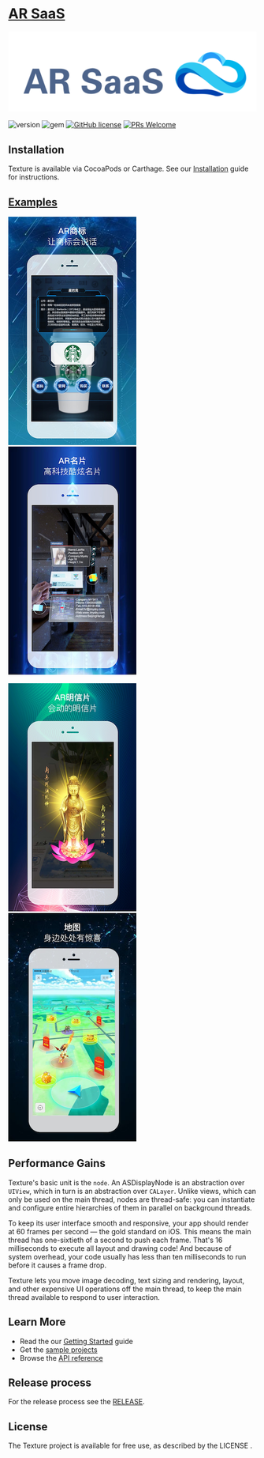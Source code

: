 # [AR SaaS](https://ar.imysky.com/) 

![AR SaaS](https://github.com/AR-iMySky/ar-saas/blob/master/docs/images/logo.png)

![version](https://img.shields.io/badge/version-1.5.3-blue.svg?maxAge=2592000) ![gem](https://img.shields.io/badge/gem-2.2.0-blue.svg?maxAge=2592000) [![GitHub license](https://img.shields.io/badge/license-MIT-blue.svg)](https://github.com/facebook/react/blob/master/LICENSE) [![PRs Welcome](https://img.shields.io/badge/PRs-welcome-brightgreen.svg)](https://ar.imysky.com/)

## Installation

Texture is available via CocoaPods or Carthage. See our [Installation](http://texturegroup.org/docs/installation.html) guide for instructions.

## [Examples](https://itunes.apple.com/cn/app/id1105364011?mt=8) 

![image](docs/images/ar_example_01.png) ![image](docs/images/ar_example_02.png)

![image](docs/images/ar_example_03.png) ![image](docs/images/ar_example_04.png)


## Performance Gains

Texture's basic unit is the `node`. An ASDisplayNode is an abstraction over `UIView`, which in turn is an abstraction over `CALayer`. Unlike views, which can only be used on the main thread, nodes are thread-safe: you can instantiate and configure entire hierarchies of them in parallel on background threads.

To keep its user interface smooth and responsive, your app should render at 60 frames per second — the gold standard on iOS. This means the main thread has one-sixtieth of a second to push each frame. That's 16 milliseconds to execute all layout and drawing code! And because of system overhead, your code usually has less than ten milliseconds to run before it causes a frame drop.

Texture lets you move image decoding, text sizing and rendering, layout, and other expensive UI operations off the main thread, to keep the main thread available to respond to user interaction.

## Learn More

* Read the our [Getting Started](http://texturegroup.org/docs/getting-started.html) guide
* Get the [sample projects](https://github.com/texturegroup/texture/tree/master/examples)
* Browse the [API reference](http://texturegroup.org/appledocs.html)

## Release process

For the release process see the [RELEASE](https://ar.imysky.com).

## License

The Texture project is available for free use, as described by the LICENSE .

